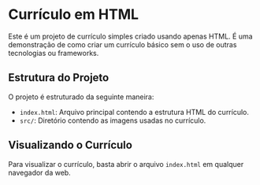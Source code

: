# Currículo em HTML

Este é um projeto de currículo simples criado usando apenas HTML. É uma demonstração de como criar um currículo básico sem o uso de outras tecnologias ou frameworks.

## Estrutura do Projeto

O projeto é estruturado da seguinte maneira:

- `index.html`: Arquivo principal contendo a estrutura HTML do currículo.
- `src/`: Diretório contendo as imagens usadas no currículo.

## Visualizando o Currículo

Para visualizar o currículo, basta abrir o arquivo `index.html` em qualquer navegador da web.


